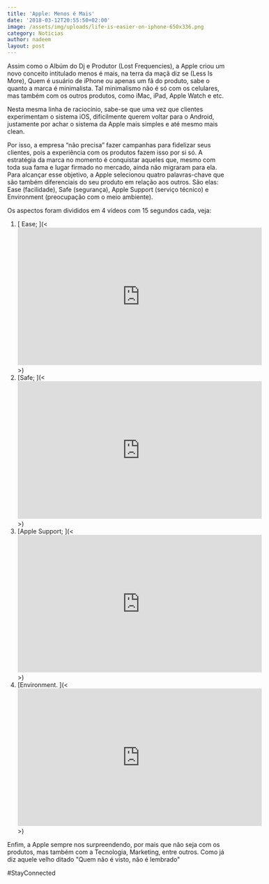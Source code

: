 ```yaml
---
title: 'Apple: Menos é Mais'
date: '2018-03-12T20:55:50+02:00'
image: /assets/img/uploads/life-is-easier-on-iphone-650x336.png
category: Noticias
author: nadeem
layout: post
---
```

Assim como o Albúm do Dj e Produtor (Lost Frequencies), a Apple criou um novo conceito intitulado menos é mais, na terra da maçã diz se (Less Is More), Quem é usuário de iPhone ou apenas um fã do produto, sabe o quanto a marca é minimalista. Tal minimalismo não é só com os celulares, mas também com os outros produtos, como iMac, iPad, Apple Watch e etc.

Nesta mesma linha de raciocínio, sabe-se que uma vez que clientes experimentam o sistema iOS, dificilmente querem voltar para o Android, justamente por achar o sistema da Apple mais simples e até mesmo mais clean.

Por isso, a empresa “não precisa” fazer campanhas para fidelizar seus clientes, pois a experiência com os produtos fazem isso por si só. A estratégia da marca no momento é conquistar aqueles que, mesmo com toda sua fama e lugar firmado no mercado, ainda não migraram para ela. Para alcançar esse objetivo, a Apple selecionou quatro palavras-chave que são também diferenciais do seu produto em relação aos outros. São elas: Ease (facilidade), Safe (segurança), Apple Support (serviço técnico) e Environment (preocupação com o meio ambiente).

Os aspectos foram divididos em 4 vídeos com 15 segundos cada, veja:

1. [Ease;](<<iframe width="560" height="315" src="https://www.youtube.com/embed/i9vx-Cm6EjA" frameborder="0" allow="autoplay; encrypted-media" allowfullscreen></iframe>>)
2. [Safe;](<<iframe width="560" height="315" src="https://www.youtube.com/embed/EmU76dGh8wE" frameborder="0" allow="autoplay; encrypted-media" allowfullscreen></iframe>>)
3. [Apple Support;](<<iframe width="560" height="315" src="https://www.youtube.com/embed/1znDlFzyUpQ" frameborder="0" allow="autoplay; encrypted-media" allowfullscreen></iframe>>)
4. [Environment.](<<iframe width="560" height="315" src="https://www.youtube.com/embed/IlIr-kxot2M" frameborder="0" allow="autoplay; encrypted-media" allowfullscreen></iframe>>)

Enfim, a Apple sempre nos surpreendendo, por mais que não seja com os produtos, mas também com a Tecnologia, Marketing, entre outros. Como já diz aquele velho ditado "Quem não é visto, não é lembrado"

\#StayConnected
